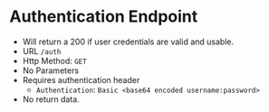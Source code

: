 Authentication Endpoint
=======================
- Will return a 200 if user credentials are valid and usable.
- URL `/auth`
- Http Method: `GET`
- No Parameters
- Requires authentication header
    - `Authentication`: `Basic <base64 encoded username:password>`
- No return data.